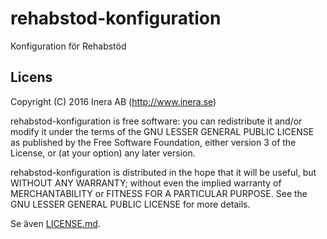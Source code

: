 # rehabstod-konfiguration
Konfiguration för Rehabstöd

## Licens
Copyright (C) 2016 Inera AB (http://www.inera.se)

rehabstod-konfiguration is free software: you can redistribute it and/or modify it under the terms of the GNU LESSER GENERAL PUBLIC LICENSE as published by the Free Software Foundation, either version 3 of the License, or (at your option) any later version.

rehabstod-konfiguration is distributed in the hope that it will be useful, but WITHOUT ANY WARRANTY; without even the implied warranty of MERCHANTABILITY or FITNESS FOR A PARTICULAR PURPOSE.  See the GNU LESSER GENERAL PUBLIC LICENSE for more details.

Se även [LICENSE.md](https://github.com/sklintyg/rehabstod-konfiguration/blob/master/LICENSE.md).
